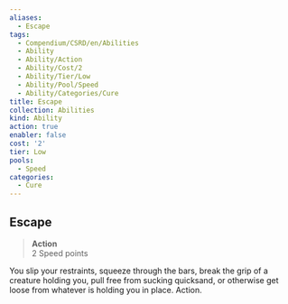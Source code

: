 ```yaml
---
aliases:
  - Escape
tags:
  - Compendium/CSRD/en/Abilities
  - Ability
  - Ability/Action
  - Ability/Cost/2
  - Ability/Tier/Low
  - Ability/Pool/Speed
  - Ability/Categories/Cure
title: Escape
collection: Abilities
kind: Ability
action: true
enabler: false
cost: '2'
tier: Low
pools:
  - Speed
categories:
  - Cure
---
```

## Escape  
>**Action**  
>2 Speed points
  
You slip your restraints, squeeze through the bars, break the grip of a creature holding you, pull free from sucking quicksand, or otherwise get loose from whatever is holding you in place. Action.